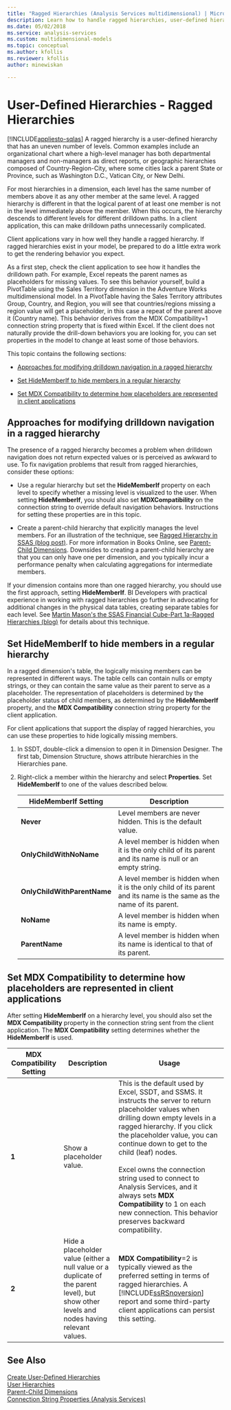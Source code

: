 ```yaml
---
title: "Ragged Hierarchies (Analysis Services multidimensional) | Microsoft Docs"
description: Learn how to handle ragged hierarchies, user-defined hierarchies that have an uneven number of levels.
ms.date: 05/02/2018
ms.service: analysis-services
ms.custom: multidimensional-models
ms.topic: conceptual
ms.author: kfollis
ms.reviewer: kfollis
author: minewiskan

---
```

# User-Defined Hierarchies - Ragged Hierarchies
[!INCLUDE[appliesto-sqlas](../includes/appliesto-sqlas.md)]
  A ragged hierarchy is a user-defined hierarchy that has an uneven number of levels. Common examples include an organizational chart where a high-level manager has both departmental managers and non-managers as direct reports, or geographic hierarchies composed of Country-Region-City, where some cities lack a parent State or Province, such as Washington D.C., Vatican City, or New Delhi.  
  
 For most hierarchies in a dimension, each level has the same number of members above it as any other member at the same level. A ragged hierarchy is different in that the logical parent of at least one member is not in the level immediately above the member. When this occurs, the hierarchy descends to different levels for different drilldown paths. In a client application, this can make drilldown paths unnecessarily complicated.  
  
 Client applications vary in how well they handle a ragged hierarchy. If ragged hierarchies exist in your model, be prepared to do a little extra work to get the rendering behavior you expect.  
  
 As a first step, check the client application to see how it handles the drilldown path. For example, Excel repeats the parent names as placeholders for missing values. To see this behavior yourself, build a PivotTable using the Sales Territory dimension in the Adventure Works multidimensional model. In a PivotTable having the Sales Territory attributes Group, Country, and Region, you will see that countries/regions missing a region value will get a placeholder, in this case a repeat of the parent above it (Country name). This behavior derives from the MDX Compatibility=1 connection string property that is fixed within Excel. If the client does not naturally provide the drill-down behaviors you are looking for, you can set properties in the model to change at least some of those behaviors.  
  
 This topic contains the following sections:  
  
-   [Approaches for modifying drilldown navigation in a ragged hierarchy](#bkmk_approach)  
  
-   [Set HideMemberIf to hide members in a regular hierarchy](#bkmk_Hide)  
  
-   [Set MDX Compatibility to determine how placeholders are represented in client applications](#bkmk_Mdx)  
  
##  <a name="bkmk_approach"></a> Approaches for modifying drilldown navigation in a ragged hierarchy  
 The presence of a ragged hierarchy becomes a problem when drilldown navigation does not return expected values or is perceived as awkward to use. To fix navigation problems that result from ragged hierarchies, consider these options:  
  
-   Use a regular hierarchy but set the **HideMemberIf** property on each level to specify whether a missing level is visualized to the user. When setting **HideMemberIf**, you should also set **MDXCompatibility** on the connection string to override default navigation behaviors. Instructions for setting these properties are in this topic.  
  
-   Create a parent-child hierarchy that explicitly manages the level members. For an illustration of the technique, see [Ragged Hierarchy in SSAS (blog post)](https://dwbi1.wordpress.com/2011/03/30/ragged-hierarchy-in-ssas/). For more information in Books Online, see [Parent-Child Dimensions](../../analysis-services/multidimensional-models/parent-child-dimension.md). Downsides to creating a parent-child hierarchy are that you can only have one per dimension, and you typically incur a performance penalty when calculating aggregations for intermediate members.  
  
 If your dimension contains more than one ragged hierarchy, you should use the first approach, setting **HideMemberIf**. BI Developers with practical experience in working with ragged hierarchies go further in advocating for additional changes in the physical data tables, creating separate tables for each level. See [Martin Mason's the SSAS Financial Cube-Part 1a-Ragged Hierarchies (blog)](https://martinmason.wordpress.com/2012/03/03/the-ssas-financial-cubepart-1aragged-hierarchies-cont/) for details about this technique.  
  
##  <a name="bkmk_Hide"></a> Set HideMemberIf to hide members in a regular hierarchy  
 In a ragged dimension's table, the logically missing members can be represented in different ways. The table cells can contain nulls or empty strings, or they can contain the same value as their parent to serve as a placeholder. The representation of placeholders is determined by the placeholder status of child members, as determined by the **HideMemberIf** property, and the **MDX Compatibility** connection string property for the client application.  
  
 For client applications that support the display of ragged hierarchies, you can use these properties to hide logically missing members.  
  
1.  In SSDT, double-click a dimension to open it in Dimension Designer. The first tab, Dimension Structure, shows attribute hierarchies in the Hierarchies pane.  
  
2.  Right-click a member within the hierarchy and select **Properties**. Set **HideMemberIf** to one of the values described below.  
  
    |HideMemberIf Setting|Description|  
    |--------------------------|-----------------|  
    |**Never**|Level members are never hidden. This is the default value.|  
    |**OnlyChildWithNoName**|A level member is hidden when it is the only child of its parent and its name is null or an empty string.|  
    |**OnlyChildWithParentName**|A level member is hidden when it is the only child of its parent and its name is the same as the name of its parent.|  
    |**NoName**|A level member is hidden when its name is empty.|  
    |**ParentName**|A level member is hidden when its name is identical to that of its parent.|  
  
##  <a name="bkmk_Mdx"></a> Set MDX Compatibility to determine how placeholders are represented in client applications  
 After setting **HideMemberIf** on a hierarchy level, you should also set the **MDX Compatibility** property in the connection string sent from the client application. The **MDX Compatibility** setting determines whether the **HideMemberIf** is used.  
  
|MDX Compatibility Setting|Description|Usage|  
|-------------------------------|-----------------|-----------|  
|**1**|Show a placeholder value.|This is the default used by Excel, SSDT, and SSMS. It instructs the server to return placeholder values when drilling down empty levels in a ragged hierarchy. If you click the placeholder value, you can continue down to get to the child (leaf) nodes.<br /><br /> Excel owns the connection string used to connect to Analysis Services, and it always sets **MDX Compatibility** to 1 on each new connection. This behavior preserves backward compatibility.|  
|**2**|Hide a placeholder value (either a null value or a duplicate of the parent level), but show other levels and nodes having relevant values.|**MDX Compatibility**=2 is typically viewed as the preferred setting in terms of ragged hierarchies. A [!INCLUDE[ssRSnoversion](../includes/ssrsnoversion-md.md)] report and some third-party client applications can persist this setting.|  
  
## See Also  
 [Create User-Defined Hierarchies](../../analysis-services/multidimensional-models/user-defined-hierarchies-create.md)   
 [User Hierarchies](../../analysis-services/multidimensional-models-olap-logical-dimension-objects/user-hierarchies.md)   
 [Parent-Child Dimensions](../../analysis-services/multidimensional-models/parent-child-dimension.md)   
 [Connection String Properties &#40;Analysis Services&#41;](../../analysis-services/instances/connection-string-properties-analysis-services.md)  
  
  
